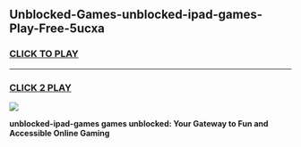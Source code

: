 
## Unblocked-Games-unblocked-ipad-games-Play-Free-5ucxa
<h3>
<a href="https://premium76.site?title=unblocked-ipad-games&ref=22A">CLICK TO PLAY</a></h3>
<hr>

<h3>
<a href="https://premium76.site?title=unblocked-ipad-games&ref=22A">CLICK 2 PLAY</a>
  
</h3>

<a href="https://premium76.site?title=unblocked-ipad-games&ref=22A"><img src="https://clearcache.store/games.png"></a>


**unblocked-ipad-games games unblocked: Your Gateway to Fun and Accessible Online Gaming**
